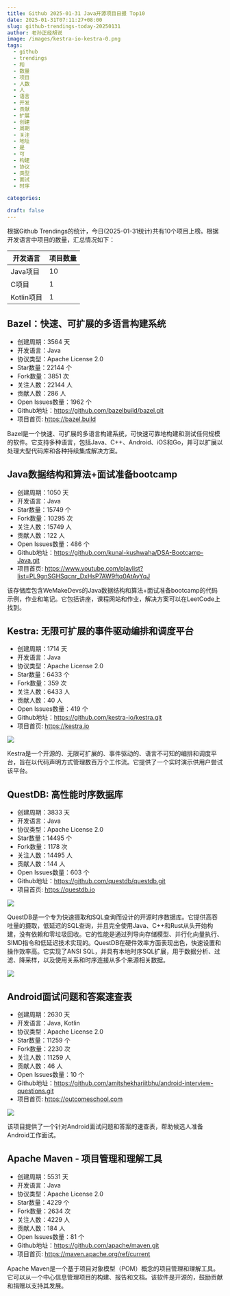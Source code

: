 ```yaml
---
title: Github 2025-01-31 Java开源项目日报 Top10
date: 2025-01-31T07:11:27+08:00
slug: github-trendings-today-20250131
author: 老孙正经胡说
image: /images/kestra-io-kestra-0.png
tags:
  - github
  - trendings
  - 和
  - 数量
  - 项目
  - 人数
  - 人
  - 语言
  - 开发
  - 贡献
  - 扩展
  - 创建
  - 周期
  - 关注
  - 地址
  - 是
  - 可
  - 构建
  - 协议
  - 类型
  - 面试
  - 时序

categories:

draft: false
---
```



根据Github Trendings的统计，今日(2025-01-31统计)共有10个项目上榜。根据开发语言中项目的数量，汇总情况如下：

| 开发语言 | 项目数量 |
|  ----  | ----  |
| Java项目 | 10 |
| C项目 | 1 |
| Kotlin项目 | 1 |

## Bazel：快速、可扩展的多语言构建系统

* 创建周期：3564 天
* 开发语言：Java
* 协议类型：Apache License 2.0
* Star数量：22144 个
* Fork数量：3851 次
* 关注人数：22144 人
* 贡献人数：286 人
* Open Issues数量：1962 个
* Github地址：https://github.com/bazelbuild/bazel.git
* 项目首页: https://bazel.build


Bazel是一个快速、可扩展的多语言构建系统，可快速可靠地构建和测试任何规模的软件。它支持多种语言，包括Java、C++、Android、iOS和Go，并可以扩展以处理大型代码库和各种持续集成解决方案。

## Java数据结构和算法+面试准备bootcamp

* 创建周期：1050 天
* 开发语言：Java
* Star数量：15749 个
* Fork数量：10295 次
* 关注人数：15749 人
* 贡献人数：122 人
* Open Issues数量：486 个
* Github地址：https://github.com/kunal-kushwaha/DSA-Bootcamp-Java.git
* 项目首页: https://www.youtube.com/playlist?list=PL9gnSGHSqcnr_DxHsP7AW9ftq0AtAyYqJ


该存储库包含WeMakeDevs的Java数据结构和算法+面试准备bootcamp的代码示例，作业和笔记。它包括讲座，课程网站和作业，解决方案可以在LeetCode上找到。

## Kestra: 无限可扩展的事件驱动编排和调度平台

* 创建周期：1714 天
* 开发语言：Java
* 协议类型：Apache License 2.0
* Star数量：6433 个
* Fork数量：359 次
* 关注人数：6433 人
* 贡献人数：40 人
* Open Issues数量：419 个
* Github地址：https://github.com/kestra-io/kestra.git
* 项目首页: https://kestra.io


![](/images/kestra-io-kestra-0.png)

Kestra是一个开源的、无限可扩展的、事件驱动的、语言不可知的编排和调度平台，旨在以代码声明方式管理数百万个工作流。它提供了一个实时演示供用户尝试该平台。

## QuestDB: 高性能时序数据库

* 创建周期：3833 天
* 开发语言：Java
* 协议类型：Apache License 2.0
* Star数量：14495 个
* Fork数量：1178 次
* 关注人数：14495 人
* 贡献人数：144 人
* Open Issues数量：603 个
* Github地址：https://github.com/questdb/questdb.git
* 项目首页: https://questdb.io


![](/images/questdb-questdb-0.png)

QuestDB是一个专为快速摄取和SQL查询而设计的开源时序数据库。它提供高吞吐量的摄取，低延迟的SQL查询，并且完全使用Java、C++和Rust从头开始构建，没有依赖和零垃圾回收。它的性能是通过列导向存储模型、并行化向量执行、SIMD指令和低延迟技术实现的。QuestDB在硬件效率方面表现出色，快速设置和操作效率高。它实现了ANSI SQL，并具有本地时序SQL扩展，用于数据分析、过滤、降采样，以及使用关系和时序连接从多个来源相关数据。

![](/images/questdb-questdb-1.png)

## Android面试问题和答案速查表

* 创建周期：2630 天
* 开发语言：Java, Kotlin
* 协议类型：Apache License 2.0
* Star数量：11259 个
* Fork数量：2230 次
* 关注人数：11259 人
* 贡献人数：46 人
* Open Issues数量：10 个
* Github地址：https://github.com/amitshekhariitbhu/android-interview-questions.git
* 项目首页: https://outcomeschool.com


![](/images/amitshekhariitbhu-android-interview-questions-0.png)

该项目提供了一个针对Android面试问题和答案的速查表，帮助候选人准备Android工作面试。

## Apache Maven - 项目管理和理解工具

* 创建周期：5531 天
* 开发语言：Java
* 协议类型：Apache License 2.0
* Star数量：4229 个
* Fork数量：2634 次
* 关注人数：4229 人
* 贡献人数：184 人
* Open Issues数量：81 个
* Github地址：https://github.com/apache/maven.git
* 项目首页: https://maven.apache.org/ref/current


Apache Maven是一个基于项目对象模型（POM）概念的项目管理和理解工具。它可以从一个中心信息管理项目的构建、报告和文档。该软件是开源的，鼓励贡献和捐赠以支持其发展。


